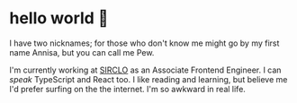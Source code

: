 # hello world 🌱

I have two nicknames; for those who don't know me might go by my first name Annisa, but you can call me Pew.

I'm currently working at [SIRCLO](https://www.sirclo.com/) as an Associate Frontend Engineer. I can *speak* TypeScript and React too. I like reading and learning, but believe me I'd prefer surfing on the the internet. I'm so awkward in real life. 
